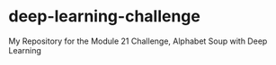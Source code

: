 # deep-learning-challenge
My Repository for the Module 21 Challenge, Alphabet Soup with Deep Learning
